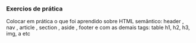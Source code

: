 ### Exercios de prática

Colocar em prática o que foi aprendido sobre HTML semântico:  header , nav , article , section , aside , footer e com as demais 
tags: table h1, h2, h3, img, a etc